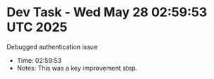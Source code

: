 # Dev Task - Wed May 28 02:59:53 UTC 2025
Debugged authentication issue
- Time: 02:59:53
- Notes: This was a key improvement step.
